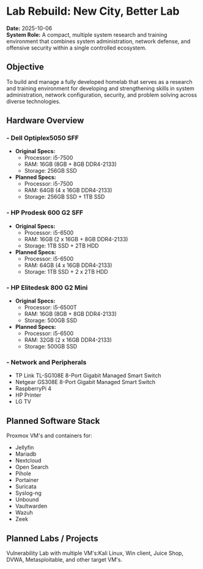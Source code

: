 # Lab Rebuild: New City, Better Lab
**Date:** 2025-10-06  
**System Role:** A compact, multiple system research and training environment that combines system administration, network defense, and offensive security within a single controlled ecosystem.  
## Objective  
To build and manage a fully developed homelab that serves as a research and training environment for developing and strengthening skills in system administration, network configuration, security, and problem solving across diverse technologies.  
## Hardware Overview  
### - Dell Optiplex5050 SFF
- **Original Specs:**  
  - Processor: i5-7500  
  - RAM: 16GB (8GB + 8GB DDR4-2133)  
  - Storage: 256GB SSD   
- **Planned Specs:**  
  - Processor: i5-7500  
  - RAM: 64GB (4 x 16GB DDR4-2133)  
  - Storage: 256GB SSD + 1TB SSD  
### - HP Prodesk 600 G2 SFF
- **Original Specs:**  
  - Processor: i5-6500  
  - RAM: 16GB (2 x 16GB + 8GB DDR4-2133)  
  - Storage: 1TB SSD + 2TB HDD   
- **Planned Specs:**  
  - Processor: i5-6500  
  - RAM: 64GB (4 x 16GB DDR4-2133)  
  - Storage: 1TB SSD + 2 x 2TB HDD  
### - HP Elitedesk 800 G2 Mini
- **Original Specs:**  
  - Processor: i5-6500T  
  - RAM: 16GB (8GB + 8GB DDR4-2133)  
  - Storage: 500GB SSD   
- **Planned Specs:**  
  - Processor: i5-6500  
  - RAM: 32GB (2 x 16GB DDR4-2133)  
  - Storage: 500GB SSD  
### - Network and Peripherals
- TP Link TL-SG108E 8-Port Gigabit Managed Smart Switch
- Netgear GS308E 8-Port Gigabit Managed Smart Switch
- RaspberryPi 4
- HP Printer
- LG TV
## Planned Software Stack
Proxmox VM's and containers for:
- Jellyfin
- Mariadb
- Nextcloud
- Open Search
- Pihole
- Portainer
- Suricata
- Syslog-ng
- Unbound
- Vaultwarden
- Wazuh
- Zeek
## Planned Labs / Projects
Vulnerability Lab with multiple VM's:Kali Linux, Win client, Juice Shop, DVWA, Metasploitable, and other target VM's.
